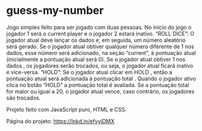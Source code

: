 # guess-my-number

Jogo simples feito para ser jogado com duas pessoas. No início do jogo o jogador 1 será o current player e o jogador 2 estará inativo.
“ROLL DICE”: O jogador atual deve lançar os dados e, em seguida, um número aleatório será gerado. Se o jogador atual obtiver qualquer número diferente de 1 nos dados, esse número será adicionado, na seção “current”, à pontuação atual (inicialmente a pontuação atual será 0). Se o jogador atual obtiver 1 nos dados , os jogadores serão trocados, ou seja, o jogador atual ficará inativo e vice-versa.
“HOLD”: Se o jogador atual clicar em HOLD , então a pontuação atual será adicionada à pontuação total . Quando o jogador ativo clica no botão “HOLD” a pontuação total é avaliada. Se a pontuação total for maior ou igual a 20, o jogador atual vence, caso contrário, os jogadores são trocados.

Projeto feito com JavaScript puro, HTML e CSS.

Página do projeto: https://lnkd.in/efvyiDMX
